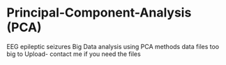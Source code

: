 # Principal-Component-Analysis (PCA)
EEG epileptic seizures Big Data analysis using PCA methods
 data files too big to Upload- contact me if you need the files
